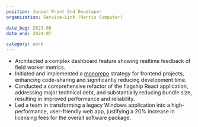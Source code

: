```yaml
---
position: Junior Front End Developer
organization: Service-Link (Harris Computer)

date_beg: 2023-08
date_end: 2024-07

category: work
---
```


- Architected a complex dashboard feature showing realtime feedback of field worker metrics.
- Initiated and implemented a [monorepo](https://en.wikipedia.org/wiki/Monorepo) strategy for frontend projects, enhancing code-sharing and significantly reducing development time.
- Conducted a comprehensive refactor of the flagship React application, addressing major technical debt, and substantially reducing bundle size, resulting in improved performance and reliability.
- Led a team in transforming a legacy Windows application into a high-performance, user-friendly web app, justifying a 20% increase in licensing fees for the overall software package.
